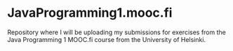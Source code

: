 # JavaProgramming1.mooc.fi

Repository where I will be uploading my submissions for exercises from the Java Programming 1 MOOC.fi course from the University of Helsinki.
